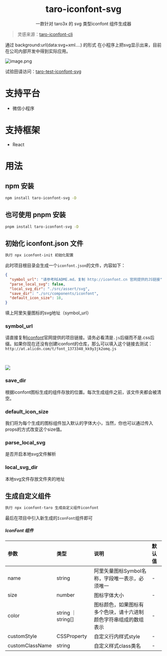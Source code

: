 <h1 align='center'>taro-iconfont-svg</h1> 
<p align='center'>一款针对 taro3x 的 svg 类型iconfont 组件生成器</p>

> 灵感来源：[taro-iconfont-cli](https://github.com/iconfont-cli/taro-iconfont-cli) 

通过 background:url(data:svg+xml....) 的形式 在小程序上把svg显示出来，目前在公司内部开发中得到实际应用。


![image.png](https://p6-juejin.byteimg.com/tos-cn-i-k3u1fbpfcp/5265333348ac4044a04175ddca83ea27~tplv-k3u1fbpfcp-watermark.image?)

试验田请访问：[taro-test-iconfont-svg](https://github.com/HongxuanG/taro-test-iconfont-svg)

# 支持平台
- 微信小程序

# 支持框架
- React

# 用法

## npm 安装

```bash
npm install taro-iconfont-svg -D
```

## 也可使用 pnpm 安装

```bash
pnpm install taro-iconfont-svg -D
```

## 初始化 iconfont.json 文件

```bash
执行 npx iconfont-init 初始化配置
```
此时项目根目录会生成一个`iconfont.json`的文件，内容如下：
```json
{
  "symbol_url": "请参考README.md，复制 http://iconfont.cn 官网提供的JS链接",
  "parse_local_svg": false,
  "local_svg_dir": "./src/assert/svg",
  "save_dir": "./src/components/iconfont",
  "default_icon_size": 18,
}
```

填上阿里矢量图标的svg地址（symbol_url） 

### symbol_url
请直接复制[iconfont](http://iconfont.cn)官网提供的项目链接。请务必看清是`.js`后缀而不是.css后缀。如果你现在还没有创建iconfont的仓库，那么可以填入这个链接去测试：`http://at.alicdn.com/t/font_1373348_kk9y3jk2omq.js`

<br />

![](https://github.com/fwh1990/mini-program-iconfont-cli/blob/master/images/symbol-url.png?raw=true)

### save_dir
根据iconfont图标生成的组件存放的位置。每次生成组件之前，该文件夹都会被清空。

<!-- ### use_rpx
是否使用[尺寸单位rpx](https://developers.weixin.qq.com/miniprogram/dev/framework/view/wxss.html#%E5%B0%BA%E5%AF%B8%E5%8D%95%E4%BD%8D)还是普通的像素单位`px`。默认值为true，与Taro保持一致的缩放。您也可以设置为false，强制使用`px` -->

<!-- ### design_width
若 `use_rpx: true` 且当前设计图尺寸不为 750 时，可以通过修改这个字段来修改设计尺寸。 -->

<!-- ### trim_icon_prefix
如果你的图标有通用的前缀，而你在使用的时候又不想重复去写，那么可以通过这种配置这个选项把前缀统一去掉。 -->

### default_icon_size
我们将为每个生成的图标组件加入默认的字体大小，当然，你也可以通过传入props的方式改变这个size值。

### parse_local_svg
是否开启本地svg文件解析

### local_svg_dir
本地svg文件存放文件夹的地址

## 生成自定义组件
```bash
执行 npx iconfont-taro 生成自定义组件iconfont
```
最后在项目中引入新生成的`IconFont`组件即可

##### IconFont 组件

| 参数              | 类型                | 说明                               | 默认值 |
|:----------------|:------------------|:---------------------------------|:----|
| name            | string            | 阿里矢量图标Symbol名称，字段唯一表示，必须唯一       | -   |
| size            | number            | 图标字体大小                           | -   |
| color           | string ｜ string[] | 图标颜色，如果图标有多个色块，请十六进制颜色字符串组成的数组表示 | -   |
| customStyle     | CSSProperty       | 自定义行内样式style                     | -   |
| customClassName | string            | 自定义样式class类名                     | -   |
